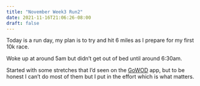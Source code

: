 ```yaml
---
title: "November Week3 Run2"
date: 2021-11-16T21:06:26-08:00
draft: false
---
```


Today is a run day, my plan is to try and hit 6 miles as I prepare for my first 10k race.

Woke up at around 5am but didn’t get out of bed until around 6:30am.

Started with some stretches that I’d seen on the [GoWOD](https://www.gowod.app/) app, but to be honest I can’t do most of them but I put in the effort which is what matters.